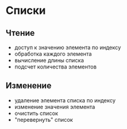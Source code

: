 # Списки
## Чтение
* доступ к значению элемента по индексу
* обработка каждого элемента
* вычисление длины списка
* подсчет количества элементов
## Изменение
* удаление элемента списка по индексу
* изменение значения элемента
* очистить список
* "перевернуть" список
